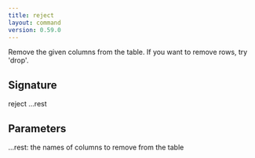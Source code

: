 ```yaml
---
title: reject
layout: command
version: 0.59.0
---
```


Remove the given columns from the table. If you want to remove rows, try 'drop'.

## Signature

reject ...rest

## Parameters

  ...rest: the names of columns to remove from the table


